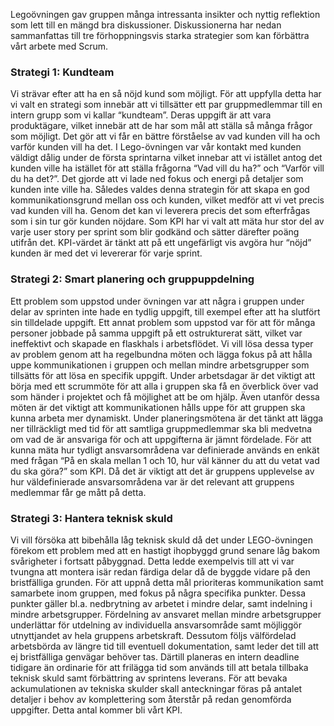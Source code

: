 Legoövningen gav gruppen många intressanta insikter och nyttig reflektion som lett till en mängd bra diskussioner. Diskussionerna har nedan sammanfattas till tre förhoppningsvis starka strategier som kan förbättra vårt arbete med Scrum.

### Strategi 1: Kundteam
Vi strävar efter att ha en så nöjd kund som möjligt. För att uppfylla detta har vi valt en strategi som innebär att vi tillsätter ett par gruppmedlemmar till en intern grupp som vi kallar “kundteam”.
Deras uppgift är att vara produktägare, vilket innebär att de har som mål att ställa så många frågor som möjligt.
Det gör att vi får en bättre förståelse av vad kunden vill ha och varför kunden vill ha det. I Lego-övningen var vår kontakt med kunden väldigt dålig under de första sprintarna vilket innebar att vi istället antog det kunden ville ha istället för att ställa frågorna “Vad vill du ha?” och “Varför vill du ha det?”.
Det gjorde att vi lade ned fokus och energi på detaljer som kunden inte ville ha.
Således valdes denna strategin för att skapa en god kommunikationsgrund mellan oss och kunden, vilket medför att vi vet precis vad kunden vill ha.
Genom det kan vi leverera precis det som efterfrågas som i sin tur gör kunden nöjdare.
Som KPI har vi valt att mäta hur stor del av varje user story per sprint som blir godkänd och sätter därefter poäng utifrån det.
KPI-värdet är tänkt att på ett ungefärligt vis avgöra hur “nöjd” kunden är med det vi levererar för varje sprint.

### Strategi 2: Smart planering och gruppuppdelning
Ett problem som uppstod under övningen var att några i gruppen under delar av sprinten inte hade en tydlig uppgift, till exempel efter att ha slutfört sin tilldelade uppgift.
Ett annat problem som uppstod var för att för många personer jobbade på samma uppgift på ett ostrukturerat sätt, vilket var ineffektivt och skapade en flaskhals i arbetsflödet.
Vi vill lösa dessa typer av problem genom att ha regelbundna möten och lägga fokus på att hålla uppe kommunikationen i gruppen och mellan mindre arbetsgrupper som tillsätts för att lösa en specifik uppgift.
Under arbetsdagar är det viktigt att börja med ett scrummöte för att alla i gruppen ska få en överblick över vad som händer i projektet och få möjlighet att be om hjälp.
Även utanför dessa möten är det viktigt att kommunikationen hålls uppe för att gruppen ska kunna arbeta mer dynamiskt.
Under planeringsmötena är det tänkt att lägga ner tillräckligt med tid för att samtliga gruppmedlemmar ska bli medvetna om vad de är ansvariga för och att uppgifterna är jämnt fördelade.
För att kunna mäta hur tydligt ansvarsområdena var definierade används en enkät med frågan “På en skala mellan 1 och 10, hur väl känner du att du vetat vad du ska göra?” som KPI.
Då det är viktigt att det är gruppens upplevelse av hur väldefinierade ansvarsområdena var är det relevant att gruppens medlemmar får ge mått på detta.

### Strategi 3: Hantera teknisk skuld
Vi vill försöka att bibehålla låg teknisk skuld då det under LEGO-övningen förekom ett problem med att en hastigt ihopbyggd grund senare låg bakom svårigheter i fortsatt påbyggnad.
Detta ledde exempelvis till att vi var tvungna att montera isär redan färdiga delar då de byggde vidare på den bristfälliga grunden.
För att uppnå detta mål prioriteras kommunikation samt samarbete inom gruppen, med fokus på några specifika punkter.
Dessa punkter gäller bl.a. nedbrytning av arbetet i mindre delar, samt indelning i mindre arbetsgrupper.
Fördelning av ansvaret mellan mindre arbetsgrupper underlättar för utdelning av individuella ansvarsområde samt möjliggör utnyttjandet av hela gruppens arbetskraft.
Dessutom följs välfördelad arbetsbörda av längre tid till eventuell dokumentation, samt leder det till att ej bristfälliga genvägar behöver tas.
Därtill planeras en intern deadline tidigare än ordinarie för att frilägga tid som används till att betala tillbaka teknisk skuld samt förbättring av sprintens leverans.
För att bevaka ackumulationen av tekniska skulder skall anteckningar föras på antalet detaljer i behov av komplettering som återstår på redan genomförda uppgifter.
Detta antal kommer bli vårt KPI.
